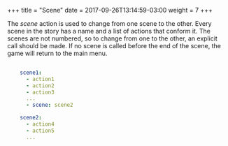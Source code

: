 +++
title = "Scene"
date =  2017-09-26T13:14:59-03:00
weight = 7
+++

The _scene_ action is used to change from one scene to the other. Every scene in the story has a name and a list of actions that conform it. The scenes are not numbered, so to change from one to the other, an explicit call should be made.
If no scene is called before the end of the scene, the game will return to the main menu.


```yaml
    
    scene1:
      - action1
      - action2
      - action3
      ...
      - scene: scene2

    scene2:
      - action4
      - action5
      ...

```